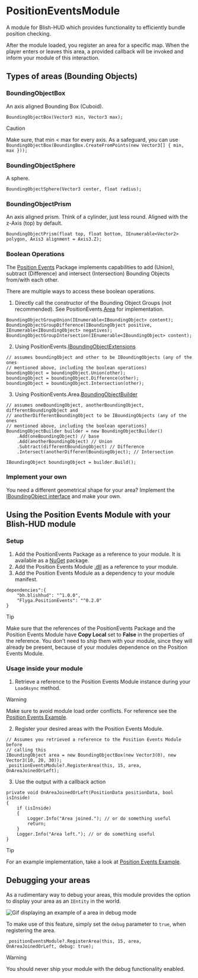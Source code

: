 # PositionEventsModule
A module for Blish-HUD which provides functionality to efficiently bundle position checking.

After the module loaded, you register an area for a specific map. When the player enters or leaves 
this area, a provided callback will be invoked and inform your module of this interaction.

## Types of areas (Bounding Objects)
### BoundingObjectBox
An axis aligned Bounding Box (Cuboid).
```
BoundingObjectBox(Vector3 min, Vector3 max);
```
> [!CAUTION]
> Make sure, that min < max for every axis. As a safeguard, you can use
> `BoundingObjectBox(BoundingBox.CreateFromPoints(new Vector3[] { min, max }));`
### BoundingObjectSphere
A sphere.
```
BoundingObjectSphere(Vector3 center, float radius);
```
### BoundingObjectPrism
An axis aligned prism. Think of a cylinder, just less round. Aligned with the z-Axis (top) by default.
```
BoundingObjectPrism(float top, float bottom, IEnumerable<Vector2> polygon, Axis3 alignment = Axis3.Z);
```
### Boolean Operations
The [Position Events](https://github.com/Flyga-M/PositionEvents) Package implements capabilities to 
add (Union), subtract (Difference) and intersect (Intersection) Bounding Objects from/with each other.

There are multiple ways to access these boolean operations.
1. Directly call the constructor of the Bounding Object Groups (not recommended).
 See PositionEvents.[Area](https://github.com/Flyga-M/PositionEvents/tree/master/Area) for implementation.
```
BoundingObjectGroupUnion(IEnumerable<IBoundingObject> content);
BoundingObjectGroupDifference(IBoundingObject positive, IEnumerable<IBoundingObject> negatives);
BoundingObjectGroupIntersection(IEnumerable<IBoundingObject> content);
```
2. Using PositionEvents.[IBoundingObjectExtensions](https://github.com/Flyga-M/PositionEvents/blob/master/_Extensions/IBoundingObjectExtensions.cs)
```
// assumes boundingObject and other to be IBoundingObjects (any of the ones
// mentioned above, including the boolean operations)
boundingObject = boundingObject.Union(other);
boundingObject = boundingObject.Difference(other);
boundingObject = boundingObject.Intersection(other);
```
3. Using PositionEvents.Area.[BoundingObjectBuilder](https://github.com/Flyga-M/PositionEvents/blob/master/Area/_Builder/BoundingObjectBuilder.cs)
```
// assumes oneBoundingObject, anotherBoundingObject, differentBoundingObject and
// anotherDifferentBoundingObject to be IBoundingObjects (any of the ones
// mentioned above, including the boolean operations)
BoundingObjectBuilder builder = new BoundingObjectBuilder()
    .Add(oneBoundingObject) // base
    .Add(anotherBoundingObject) // Union
    .Subtract(differentBoundingObject) // Difference
    .Intersect(anotherDifferentBoundingObject); // Intersection

IBoundingObject boundingObject = builder.Build();
```
### Implement your own
You need a different geometrical shape for your area? Implement the
 [IBoundingObject interface](https://github.com/Flyga-M/PositionEvents/blob/master/Area/_Interfaces/IBoundingObject.cs)
 and make your own.

## Using the Position Events Module with your Blish-HUD module
### Setup
1. Add the PositionEvents Package as a reference to your module. It is available as a [NuGet](https://www.nuget.org/packages/PositionEvents) package.
2. Add the Position Events Module [.dll](https://github.com/Flyga-M/PositionEventsModule/releases/) as a reference to your module.
3. Add the Position Events Module as a dependency to your module manifest.
```
dependencies":{
    "bh.blishhud": "^1.0.0",
    "Flyga.PositionEvents": "^0.2.0"
}
```
> [!TIP]
> Make sure that the references of the PositionEvents Package and the Position Events Module have **Copy Local** set
> to **False** in the properties of the reference. You don't need to ship them with your module, since they will
> already be present, because of your modules dependence on the Position Events Module.

### Usage inside your module
1. Retrieve a reference to the Position Events Module instance during your `LoadAsync` method.
> [!WARNING]
> Make sure to avoid module load order conflicts. For reference see the [Position Events Example](https://github.com/Flyga-M/PositionEventsExample).

2. Register your desired areas with the Position Events Module.
```
// Assumes you retrieved a reference to the Position Events Module before
// calling this
IBoundingObject area = new BoundingObjectBox(new Vector3(0), new Vector3(10, 20, 30));
_positionEventsModule?.RegisterArea(this, 15, area, OnAreaJoinedOrLeft);
```

3. Use the output with a callback action
```
private void OnAreaJoinedOrLeft(PositionData positionData, bool isInside)
{
    if (isInside)
    {
        Logger.Info("Area joined."); // or do something useful
        return;
    }
    Logger.Info("Area left."); // or do something useful
}
```

> [!TIP]
> For an example implementation, take a look at [Position Events Example](https://github.com/Flyga-M/PositionEventsExample).

## Debugging your areas
As a rudimentary way to debug your areas, this module provides the option to display your area
 as an `IEntity` in the world.

![Gif displaying an example of a area in debug mode](https://github.com/Flyga-M/PositionEventsModule/blob/master/Resources/debug.gif)

 To make use of this feature, simply set the `debug` parameter to `true`, when registering the area.
 ```
 _positionEventsModule?.RegisterArea(this, 15, area, OnAreaJoinedOrLeft, debug: true);
 ```
 > [!WARNING]
 > You should never ship your module with the debug functionality enabled.